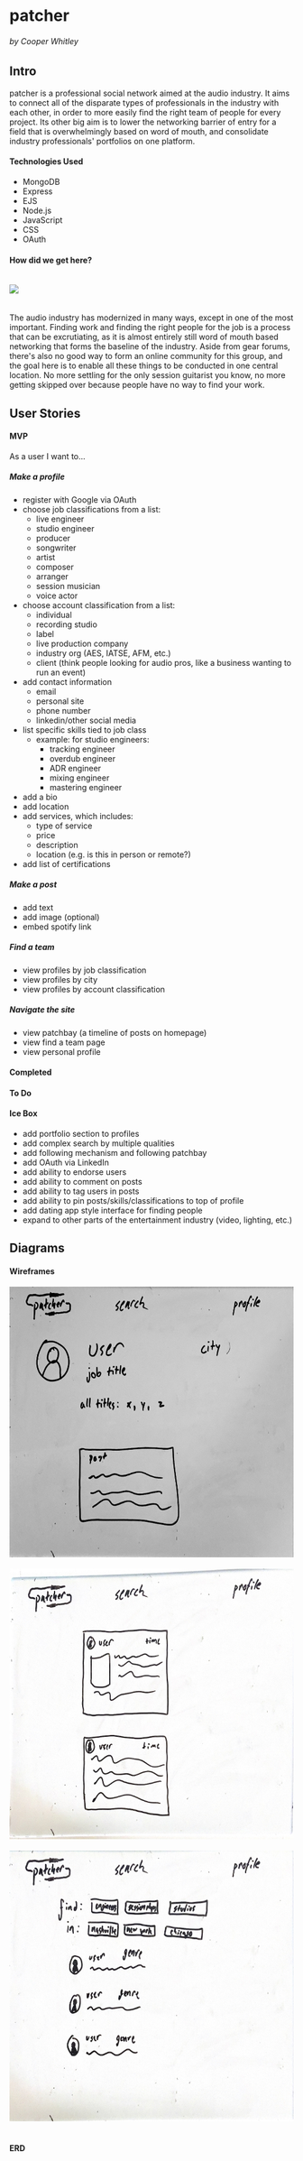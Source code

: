 # patcher
###### by Cooper Whitley

## Intro

patcher is a professional social network aimed at the audio industry. It aims to connect all of the disparate types of professionals in the industry with each other, in order to more easily find the right team of people for every project. Its other big aim is to lower the networking barrier of entry for a field that is overwhelmingly based on word of mouth, and consolidate industry professionals' portfolios on one platform.

#### Technologies Used
- MongoDB
- Express
- EJS
- Node.js
- JavaScript
- CSS
- OAuth

#### How did we get here?

<br>
<img src="https://media.giphy.com/media/U4vOYy8hFTmbzfMELK/giphy.gif" style="display: block;">
<br>
<br>
The audio industry has modernized in many ways, except in one of the most important. Finding work and finding the right people for the job is a process that can be excrutiating, as it is almost entirely still word of mouth based networking that forms the baseline of the industry. Aside from gear forums, there's also no good way to form an online community for this group, and the goal here is to enable all these things to be conducted in one central location. No more settling for the only session guitarist you know, no more getting skipped over because people have no way to find your work.

## User Stories

#### MVP

As a user I want to...

##### Make a profile

- register with Google via OAuth
- choose job classifications from a list:
    - live engineer
    - studio engineer
    - producer
    - songwriter
    - artist
    - composer
    - arranger
    - session musician
    - voice actor
- choose account classification from a list:
    - individual
    - recording studio
    - label
    - live production company
    - industry org (AES, IATSE, AFM, etc.)
    - client (think people looking for audio pros, like a business wanting to run an event)
- add contact information
    - email
    - personal site
    - phone number
    - linkedin/other social media
- list specific skills tied to job class
    - example: for studio engineers:
        - tracking engineer
        - overdub engineer
        - ADR engineer
        - mixing engineer
        - mastering engineer
- add a bio
- add location
- add services, which includes:
    - type of service
    - price
    - description
    - location (e.g. is this in person or remote?)
- add list of certifications

##### Make a post

- add text
- add image (optional)
- embed spotify link

##### Find a team

- view profiles by job classification
- view profiles by city
- view profiles by account classification

##### Navigate the site

- view patchbay (a timeline of posts on homepage)
- view find a team page
- view personal profile

#### Completed

#### To Do

#### Ice Box

- add portfolio section to profiles
- add complex search by multiple qualities
- add following mechanism and following patchbay
- add OAuth via LinkedIn
- add ability to endorse users
- add ability to comment on posts
- add ability to tag users in posts
- add ability to pin posts/skills/classifications to top of profile
- add dating app style interface for finding people
- expand to other parts of the entertainment industry (video, lighting, etc.)

## Diagrams

#### Wireframes

<img src="./public/images/profile-wireframe.jpg" alt="crude mockup drawing of profile layout" style="height: 50vmin">
<br>
<br>
<img src="./public/images/timeline-wireframe.jpg" alt="crude mockup drawing of timeline layout" style="height: 50vmin">
<br>
<br>
<img src="./public/images/search-wireframe.jpg" alt="crude mockup drawing of search layout" style="height: 50vmin">
<br>
<br>

#### ERD